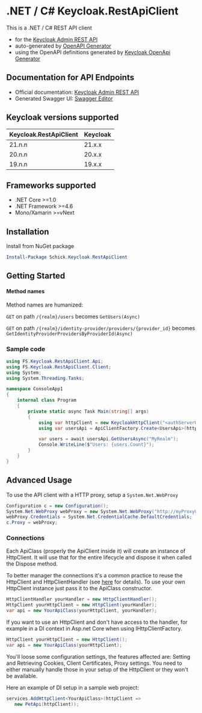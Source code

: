 # .NET / C# Keycloak.RestApiClient
This is a .NET / C# REST API client

* for the [Keycloak Admin REST API](https://www.keycloak.org/docs-api/19.0.3/rest-api/) 
* auto-generated by [OpenAPI Generator](https://openapi-generator.tech)
* using the OpenAPI definitions generated by [Keycloak OpenApi Generator](https://github.com/dahag-ag/keycloak-openapi)

## Documentation for API Endpoints

* Official documentation: [Keycloak Admin REST API](https://www.keycloak.org/docs-api/19.0.3/rest-api/)
* Generated Swagger UI: [Swagger Editor](https://editor.swagger.io/?url=https://raw.githubusercontent.com/dahag-ag/keycloak-openapi/main/OpenApiDefinitions/keycloak-19.0.0.json)

## Keycloak versions supported

| Keycloak.RestApiClient | Keycloak |
| ---------------------- | -------- |
| 21.n.n                 | 21.x.x   |
| 20.n.n                 | 20.x.x   |
| 19.n.n                 | 19.x.x   |

## Frameworks supported

- .NET Core >=1.0
- .NET Framework >=4.6
- Mono/Xamarin >=vNext

## Installation
Install from NuGet package
```powershell
Install-Package Schick.Keycloak.RestApiClient
```

## Getting Started

#### Method names

Method names are humanized:

`GET` on path `/{realm}/users` becomes `GetUsers(Async)`

`GET` on path `/{realm}/identity-provider/providers/{provider_id}` becomes `GetIdentityProviderProvidersByProviderId(Async)`

### Sample code

```csharp
using FS.Keycloak.RestApiClient.Api;
using FS.Keycloak.RestApiClient.Client;
using System;
using System.Threading.Tasks;

namespace ConsoleApp1
{
    internal class Program
    {
        private static async Task Main(string[] args)
        {
            using var httpClient = new KeycloakHttpClient("<authServerUrl>", "<admin_user>", "<password>");
            using var usersApi = ApiClientFactory.Create<UsersApi>(httpClient);

            var users = await usersApi.GetUsersAsync("MyRealm");
            Console.WriteLine($"Users: {users.Count}");
        }
    }
}
```

## Advanced Usage
To use the API client with a HTTP proxy, setup a `System.Net.WebProxy`
```csharp
Configuration c = new Configuration();
System.Net.WebProxy webProxy = new System.Net.WebProxy("http://myProxyUrl:80/");
webProxy.Credentials = System.Net.CredentialCache.DefaultCredentials;
c.Proxy = webProxy;
```

### Connections
Each ApiClass (properly the ApiClient inside it) will create an instance of HttpClient. It will use that for the entire lifecycle and dispose it when called the Dispose method.

To better manager the connections it's a common practice to reuse the HttpClient and HttpClientHandler (see [here](https://docs.microsoft.com/en-us/dotnet/architecture/microservices/implement-resilient-applications/use-httpclientfactory-to-implement-resilient-http-requests#issues-with-the-original-httpclient-class-available-in-net) for details). To use your own HttpClient instance just pass it to the ApiClass constructor.

```csharp
HttpClientHandler yourHandler = new HttpClientHandler();
HttpClient yourHttpClient = new HttpClient(yourHandler);
var api = new YourApiClass(yourHttpClient, yourHandler);
```

If you want to use an HttpClient and don't have access to the handler, for example in a DI context in Asp.net Core when using IHttpClientFactory.

```csharp
HttpClient yourHttpClient = new HttpClient();
var api = new YourApiClass(yourHttpClient);
```
You'll loose some configuration settings, the features affected are: Setting and Retrieving Cookies, Client Certificates, Proxy settings. You need to either manually handle those in your setup of the HttpClient or they won't be available.

Here an example of DI setup in a sample web project:

```csharp
services.AddHttpClient<YourApiClass>(httpClient =>
   new PetApi(httpClient));
```